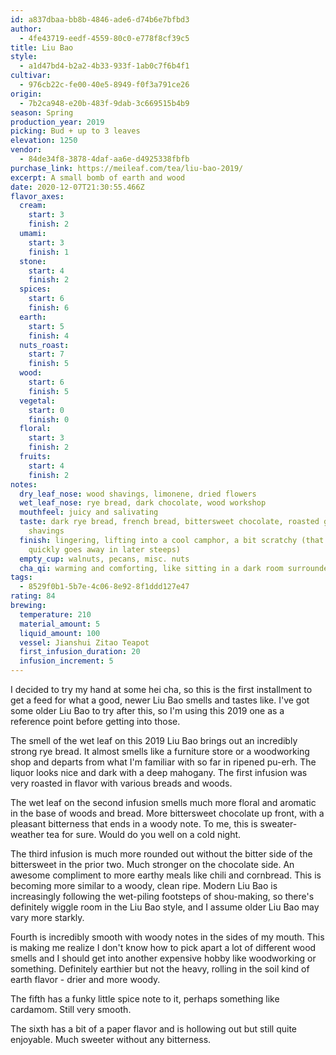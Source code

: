 ```yaml
---
id: a837dbaa-bb8b-4846-ade6-d74b6e7bfbd3
author:
  - 4fe43719-eedf-4559-80c0-e778f8cf39c5
title: Liu Bao
style:
  - a1d47bd4-b2a2-4b33-933f-1ab0c7f6b4f1
cultivar:
  - 976cb22c-fe00-40e5-8949-f0f3a791ce26
origin:
  - 7b2ca948-e20b-483f-9dab-3c669515b4b9
season: Spring
production_year: 2019
picking: Bud + up to 3 leaves
elevation: 1250
vendor:
  - 84de34f8-3878-4daf-aa6e-d4925338fbfb
purchase_link: https://meileaf.com/tea/liu-bao-2019/
excerpt: A small bomb of earth and wood
date: 2020-12-07T21:30:55.466Z
flavor_axes:
  cream:
    start: 3
    finish: 2
  umami:
    start: 3
    finish: 1
  stone:
    start: 4
    finish: 2
  spices:
    start: 6
    finish: 6
  earth:
    start: 5
    finish: 4
  nuts_roast:
    start: 7
    finish: 5
  wood:
    start: 6
    finish: 5
  vegetal:
    start: 0
    finish: 0
  floral:
    start: 3
    finish: 2
  fruits:
    start: 4
    finish: 2
notes:
  dry_leaf_nose: wood shavings, limonene, dried flowers
  wet_leaf_nose: rye bread, dark chocolate, wood workshop
  mouthfeel: juicy and salivating
  taste: dark rye bread, french bread, bittersweet chocolate, roasted grains, wood
    shavings
  finish: lingering, lifting into a cool camphor, a bit scratchy (that scratch
    quickly goes away in later steeps)
  empty_cup: walnuts, pecans, misc. nuts
  cha_qi: warming and comforting, like sitting in a dark room surrounded by candles
tags:
  - 8529f0b1-5b7e-4c06-8e92-8f1ddd127e47
rating: 84
brewing:
  temperature: 210
  material_amount: 5
  liquid_amount: 100
  vessel: Jianshui Zitao Teapot
  first_infusion_duration: 20
  infusion_increment: 5
---
```


I decided to try my hand at some hei cha, so this is the first installment to get a feed for what a good, newer Liu Bao smells and tastes like. I've got some older Liu Bao to try after this, so I'm using this 2019 one as a reference point before getting into those.

The smell of the wet leaf on this 2019 Liu Bao brings out an incredibly strong rye bread. It almost smells like a furniture store or a woodworking shop and departs from what I'm familiar with so far in ripened pu-erh. The liquor looks nice and dark with a deep mahogany. The first infusion was very roasted in flavor with various breads and woods.

The wet leaf on the second infusion smells much more floral and aromatic in the base of woods and bread. More bittersweet chocolate up front, with a pleasant bitterness that ends in a woody note. To me, this is sweater-weather tea for sure. Would do you well on a cold night.

The third infusion is much more rounded out without the bitter side of the bittersweet in the prior two. Much stronger on the chocolate side. An awesome compliment to more earthy meals like chili and cornbread. This is becoming more similar to a woody, clean ripe. Modern Liu Bao is increasingly following the wet-piling footsteps of shou-making, so there's definitely wiggle room in the Liu Bao style, and I assume older Liu Bao may vary more starkly.

Fourth is incredibly smooth with woody notes in the sides of my mouth. This is making me realize I don't know how to pick apart a lot of different wood smells and I should get into another expensive hobby like woodworking or something. Definitely earthier but not the heavy, rolling in the soil kind of earth flavor - drier and more woody.

The fifth has a funky little spice note to it, perhaps something like cardamom. Still very smooth.

The sixth has a bit of a paper flavor and is hollowing out but still quite enjoyable. Much sweeter without any bitterness.
